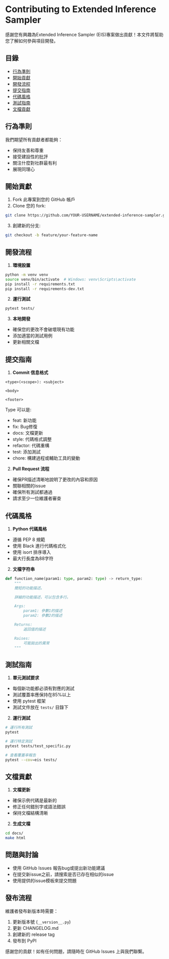 # Contributing to Extended Inference Sampler

感謝您有興趣為Extended Inference Sampler (EIS)專案做出貢獻！本文件將幫助您了解如何參與項目開發。

## 目錄
- [行為準則](#行為準則)
- [開始貢獻](#開始貢獻)
- [開發流程](#開發流程)
- [提交指南](#提交指南)
- [代碼風格](#代碼風格)
- [測試指南](#測試指南)
- [文檔貢獻](#文檔貢獻)

## 行為準則

我們期望所有貢獻者都能夠：
- 保持友善和尊重
- 接受建設性的批評
- 關注什麼對社群最有利
- 展現同理心

## 開始貢獻

1. Fork 此專案到您的 GitHub 帳戶
2. Clone 您的 fork:
```bash
git clone https://github.com/YOUR-USERNAME/extended-inference-sampler.git
```
3. 創建新的分支:
```bash
git checkout -b feature/your-feature-name
```

## 開發流程

1. **環境設置**
```bash
python -m venv venv
source venv/bin/activate  # Windows: venv\Scripts\activate
pip install -r requirements.txt
pip install -r requirements-dev.txt
```

2. **運行測試**
```bash
pytest tests/
```

3. **本地開發**
- 確保您的更改不會破壞現有功能
- 添加適當的測試用例
- 更新相關文檔

## 提交指南

1. **Commit 信息格式**
```
<type>(<scope>): <subject>

<body>

<footer>
```

Type 可以是:
- feat: 新功能
- fix: Bug修復
- docs: 文檔更新
- style: 代碼格式調整
- refactor: 代碼重構
- test: 添加測試
- chore: 構建過程或輔助工具的變動

2. **Pull Request 流程**
- 確保PR描述清晰地說明了更改的內容和原因
- 關聯相關的issue
- 確保所有測試都通過
- 請求至少一位維護者審查

## 代碼風格

1. **Python 代碼風格**
- 遵循 PEP 8 規範
- 使用 Black 進行代碼格式化
- 使用 isort 排序導入
- 最大行長度為88字符

2. **文檔字符串**
```python
def function_name(param1: type, param2: type) -> return_type:
    """
    簡短的功能描述。

    詳細的功能描述，可以包含多行。

    Args:
        param1: 參數1的描述
        param2: 參數2的描述

    Returns:
        返回值的描述

    Raises:
        可能拋出的異常
    """
```

## 測試指南

1. **單元測試要求**
- 每個新功能都必須有對應的測試
- 測試覆蓋率應保持在85%以上
- 使用 pytest 框架
- 測試文件放在 `tests/` 目錄下

2. **運行測試**
```bash
# 運行所有測試
pytest

# 運行特定測試
pytest tests/test_specific.py

# 查看覆蓋率報告
pytest --cov=eis tests/
```

## 文檔貢獻

1. **文檔更新**
- 確保示例代碼是最新的
- 修正任何錯別字或語法錯誤
- 保持文檔結構清晰

2. **生成文檔**
```bash
cd docs/
make html
```

## 問題與討論

- 使用 GitHub Issues 報告bug或提出新功能建議
- 在提交新issue之前，請搜索是否已存在相似的issue
- 使用提供的issue模板來提交問題

## 發布流程

維護者發布新版本時需要：
1. 更新版本號 (`__version__.py`)
2. 更新 CHANGELOG.md
3. 創建新的 release tag
4. 發布到 PyPI

感謝您的貢獻！如有任何問題，請隨時在 GitHub Issues 上與我們聯繫。
